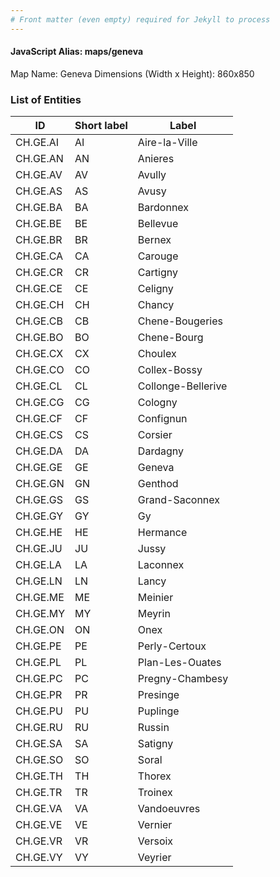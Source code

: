 ```yaml
---
# Front matter (even empty) required for Jekyll to process
---
```


#### JavaScript Alias: maps/geneva

Map Name: Geneva
Dimensions (Width x Height): 860x850





### List of Entities

ID | Short label | Label
---|---|---|
CH.GE.AI|AI|Aire-la-Ville
CH.GE.AN|AN|Anieres
CH.GE.AV|AV|Avully
CH.GE.AS|AS|Avusy
CH.GE.BA|BA|Bardonnex
CH.GE.BE|BE|Bellevue
CH.GE.BR|BR|Bernex
CH.GE.CA|CA|Carouge
CH.GE.CR|CR|Cartigny
CH.GE.CE|CE|Celigny
CH.GE.CH|CH|Chancy
CH.GE.CB|CB|Chene-Bougeries
CH.GE.BO|BO|Chene-Bourg
CH.GE.CX|CX|Choulex
CH.GE.CO|CO|Collex-Bossy
CH.GE.CL|CL|Collonge-Bellerive
CH.GE.CG|CG|Cologny
CH.GE.CF|CF|Confignun
CH.GE.CS|CS|Corsier
CH.GE.DA|DA|Dardagny
CH.GE.GE|GE|Geneva
CH.GE.GN|GN|Genthod
CH.GE.GS|GS|Grand-Saconnex
CH.GE.GY|GY|Gy
CH.GE.HE|HE|Hermance
CH.GE.JU|JU|Jussy
CH.GE.LA|LA|Laconnex
CH.GE.LN|LN|Lancy
CH.GE.ME|ME|Meinier
CH.GE.MY|MY|Meyrin
CH.GE.ON|ON|Onex
CH.GE.PE|PE|Perly-Certoux
CH.GE.PL|PL|Plan-Les-Ouates
CH.GE.PC|PC|Pregny-Chambesy
CH.GE.PR|PR|Presinge
CH.GE.PU|PU|Puplinge
CH.GE.RU|RU|Russin
CH.GE.SA|SA|Satigny
CH.GE.SO|SO|Soral
CH.GE.TH|TH|Thorex
CH.GE.TR|TR|Troinex
CH.GE.VA|VA|Vandoeuvres
CH.GE.VE|VE|Vernier
CH.GE.VR|VR|Versoix
CH.GE.VY|VY|Veyrier

